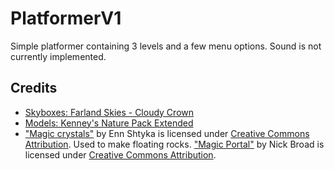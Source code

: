 # PlatformerV1
Simple platformer containing 3 levels and a few menu options. Sound is not currently implemented.

## Credits
- [Skyboxes: Farland Skies - Cloudy Crown](https://assetstore.unity.com/packages/2d/textures-materials/sky/farland-skies-cloudy-crown-60004#description)
- [Models: Kenney's Nature Pack Extended](https://kenney.nl/assets/nature-pack-extended)
- ["Magic crystals"](https://skfb.ly/6SATN) by Enn Shtyka is licensed under [Creative Commons Attribution](http://creativecommons.org/licenses/by/4.0/). Used to make floating rocks.
["Magic Portal"](https://skfb.ly/opoAZ) by Nick Broad is licensed under [Creative Commons Attribution](http://creativecommons.org/licenses/by/4.0/).
